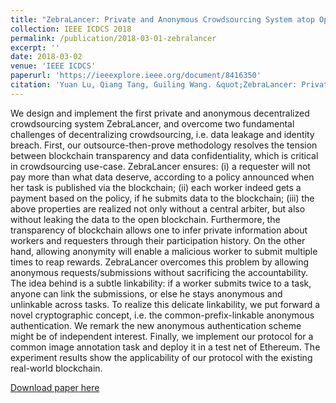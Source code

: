 ```yaml
---
title: "ZebraLancer: Private and Anonymous Crowdsourcing System atop Open Blockchain"
collection: IEEE ICDCS 2018
permalink: /publication/2018-03-01-zebralancer
excerpt: ''
date: 2018-03-02
venue: 'IEEE ICDCS'
paperurl: 'https://ieeexplore.ieee.org/document/8416350'
citation: 'Yuan Lu, Qiang Tang, Guiling Wang. &quot;ZebraLancer: Private and Anonymous Crowdsourcing System atop Open Blockchain.&quot; <i>Proc. IEEE ICDCS 2018</i>.'
---
```

We design and implement the first private and anonymous decentralized crowdsourcing system ZebraLancer, and overcome two fundamental challenges of decentralizing crowdsourcing, i.e. data leakage and identity breach. First, our outsource-then-prove methodology resolves the tension between blockchain transparency and data confidentiality, which is critical in crowdsourcing use-case. ZebraLancer ensures: (i) a requester will not pay more than what data deserve, according to a policy announced when her task is published via the blockchain; (ii) each worker indeed gets a payment based on the policy, if he submits data to the blockchain; (iii) the above properties are realized not only without a central arbiter, but also without leaking the data to the open blockchain. Furthermore, the transparency of blockchain allows one to infer private information about workers and requesters through their participation history. On the other hand, allowing anonymity will enable a malicious worker to submit multiple times to reap rewards. ZebraLancer overcomes this problem by allowing anonymous requests/submissions without sacrificing the accountability. The idea behind is a subtle linkability: if a worker submits twice to a task, anyone can link the submissions, or else he stays anonymous and unlinkable across tasks. To realize this delicate linkability, we put forward a novel cryptographic concept, i.e. the common-prefix-linkable anonymous authentication. We remark the new anonymous authentication scheme might be of independent interest. Finally, we implement our protocol for a common image annotation task and deploy it in a test net of Ethereum. The experiment results show the applicability of our protocol with the existing real-world blockchain.

[Download paper here](https://ieeexplore.ieee.org/document/8416350)

